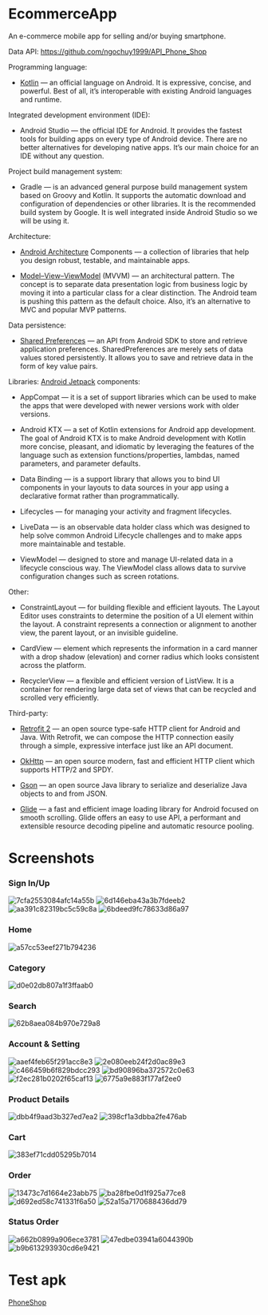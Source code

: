 # EcommerceApp
An e-commerce mobile app for selling and/or buying smartphone.   

Data API:
https://github.com/ngochuy1999/API_Phone_Shop

Programming language:
- [Kotlin](https://kotlinlang.org/) — an official language on Android. It is expressive, concise, and powerful. Best of all, it’s interoperable with existing Android languages and runtime.

Integrated development environment (IDE):
- Android Studio — the official IDE for Android. It provides the fastest tools for building apps on every type of Android device. There are no better alternatives for developing native apps. It’s our main choice for an IDE without any question.

Project build management system:
- Gradle — is an advanced general purpose build management system based on Groovy and Kotlin. It supports the automatic download and configuration of dependencies or other libraries. It is the recommended build system by Google. It is well integrated inside Android Studio so we will be using it.

Architecture:
- [Android Architecture](https://developer.android.com/topic/libraries/architecture) Components — a collection of libraries that help you design robust, testable, and maintainable apps.

- [Model–View–ViewModel](https://en.wikipedia.org/wiki/Model%E2%80%93view%E2%80%93viewmodel) (MVVM) — an architectural pattern. The concept is to separate data presentation logic from business logic by moving it into a particular class for a clear distinction. The Android team is pushing this pattern as the default choice. Also, it’s an alternative to MVC and popular MVP patterns.

Data persistence:
- [Shared Preferences](https://developer.android.com/reference/android/content/SharedPreferences) — an API from Android SDK to store and retrieve application preferences. SharedPreferences are merely sets of data values stored persistently. It allows you to save and retrieve data in the form of key value pairs.

Libraries:
[Android Jetpack](https://developer.android.com/jetpack) components:

- AppCompat — it is a set of support libraries which can be used to make the apps that were developed with newer versions work with older versions.

- Android KTX — a set of Kotlin extensions for Android app development. The goal of Android KTX is to make Android development with Kotlin more concise, pleasant, and idiomatic by leveraging the features of the language such as extension functions/properties, lambdas, named parameters, and parameter defaults.

- Data Binding — is a support library that allows you to bind UI components in your layouts to data sources in your app using a declarative format rather than programmatically.

- Lifecycles — for managing your activity and fragment lifecycles.

- LiveData — is an observable data holder class which was designed to help solve common Android Lifecycle challenges and to make apps more maintainable and testable.

- ViewModel — designed to store and manage UI-related data in a lifecycle conscious way. The ViewModel class allows data to survive configuration changes such as screen rotations.

Other:

- ConstraintLayout — for building flexible and efficient layouts. The Layout Editor uses constraints to determine the position of a UI element within the layout. A constraint represents a connection or alignment to another view, the parent layout, or an invisible guideline.

- CardView — element which represents the information in a card manner with a drop shadow (elevation) and corner radius which looks consistent across the platform.

- RecyclerView — a flexible and efficient version of ListView. It is a container for rendering large data set of views that can be recycled and scrolled very efficiently.

Third-party:

- [Retrofit 2](https://square.github.io/retrofit/) — an open source type-safe HTTP client for Android and Java. With Retrofit, we can compose the HTTP connection easily through a simple, expressive interface just like an API document.

- [OkHttp](https://square.github.io/okhttp/) — an open source modern, fast and efficient HTTP client which supports HTTP/2 and SPDY.

- [Gson](https://github.com/google/gson) — an open source Java library to serialize and deserialize Java objects to and from JSON.

- [Glide](https://bumptech.github.io/glide/) — a fast and efficient image loading library for Android focused on smooth scrolling. Glide offers an easy to use API, a performant and extensible resource decoding pipeline and automatic resource pooling.
  
# Screenshots
### Sign In/Up
![7cfa2553084afc14a55b](https://user-images.githubusercontent.com/32425168/122703090-06b0ea00-d27b-11eb-9248-ac7a8a1c513d.jpg)
![6d146eba43a3b7fdeeb2](https://user-images.githubusercontent.com/32425168/122703096-09abda80-d27b-11eb-9f9d-f7106b6f6d7f.jpg)
![aa391c82319bc5c59c8a](https://user-images.githubusercontent.com/32425168/122703100-0c0e3480-d27b-11eb-9473-c678075b0a08.jpg)
![6bdeed9fc78633d86a97](https://user-images.githubusercontent.com/32425168/122703110-0fa1bb80-d27b-11eb-8b3a-dc9db30774d4.jpg)


### Home
![a57cc53eef271b794236](https://user-images.githubusercontent.com/32425168/122703126-14ff0600-d27b-11eb-8eca-375ae87f9c56.jpg)

### Category
![d0e02db807a1f3ffaab0](https://user-images.githubusercontent.com/32425168/122703221-47106800-d27b-11eb-946e-adb38adb6f9d.jpg)

### Search
![62b8aea084b970e729a8](https://user-images.githubusercontent.com/32425168/122703235-4d064900-d27b-11eb-8186-19aa8a32d10c.jpg)


### Account & Setting
![aaef4feb65f291acc8e3](https://user-images.githubusercontent.com/32425168/122703242-51cafd00-d27b-11eb-9655-a3c7fb8e0e4b.jpg)
![2e080eeb24f2d0ac89e3](https://user-images.githubusercontent.com/32425168/122703274-64453680-d27b-11eb-8d56-99c910fa8018.jpg)
![c466459b6f829bdcc293](https://user-images.githubusercontent.com/32425168/122703280-66a79080-d27b-11eb-8c5f-0d134c672df2.jpg)
![bd90896ba372572c0e63](https://user-images.githubusercontent.com/32425168/122703286-6ad3ae00-d27b-11eb-958a-dfe9c0378135.jpg)
![f2ec281b0202f65caf13](https://user-images.githubusercontent.com/32425168/122703294-6f986200-d27b-11eb-844f-385809e9ba5d.jpg)
![6775a9e883f177af2ee0](https://user-images.githubusercontent.com/32425168/122703298-71622580-d27b-11eb-8acf-eee1b7a86787.jpg)


### Product Details
![dbb4f9aad3b327ed7ea2](https://user-images.githubusercontent.com/32425168/122703323-7cb55100-d27b-11eb-9f99-9228a5a0ee34.jpg)
![398cf1a3dbba2fe476ab](https://user-images.githubusercontent.com/32425168/122703330-8048d800-d27b-11eb-8b0a-e1cdb7593df5.jpg)


### Cart
![383ef71cdd05295b7014](https://user-images.githubusercontent.com/32425168/122703337-83dc5f00-d27b-11eb-963c-4755cdfc36c1.jpg)

### Order
![13473c7d1664e23abb75](https://user-images.githubusercontent.com/32425168/122703348-8b9c0380-d27b-11eb-8cd4-21e9edf58f1a.jpg)
![ba28fbe0d1f925a77ce8](https://user-images.githubusercontent.com/32425168/122703373-9e163d00-d27b-11eb-8afd-454018c50877.jpg)
![d692ed58c741331f6a50](https://user-images.githubusercontent.com/32425168/122703382-a1a9c400-d27b-11eb-9630-7cf3caec5344.jpg)
![52a15a7170688436dd79](https://user-images.githubusercontent.com/32425168/122703391-a5d5e180-d27b-11eb-867f-43029bade235.jpg)

### Status Order
![a662b0899a906ece3781](https://user-images.githubusercontent.com/32425168/122703433-c140ec80-d27b-11eb-84ba-b8c2eb909709.jpg)
![47edbe03941a6044390b](https://user-images.githubusercontent.com/32425168/122703446-c9992780-d27b-11eb-9abe-ad697374a3a7.jpg)
![b9b613293930cd6e9421](https://user-images.githubusercontent.com/32425168/122703447-cb62eb00-d27b-11eb-87ff-599799298798.jpg)



# Test apk
[PhoneShop](https://drive.google.com/file/d/12M6lyHLr3UgKvxV6tEClNPtke-nGq6OM/view?usp=sharing) 




